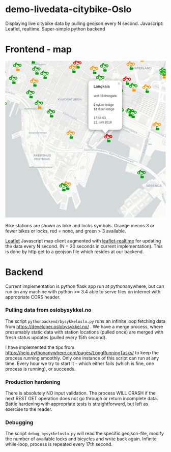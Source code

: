 # demo-livedata-citybike-Oslo
Displaying live citybike data by pulling geojson every N second. Javascript: Leaflet, realtime. Super-simple python backend  

# Frontend - map

![Realtime Oslo citybike map](./figures/leaflet_realtime_citybike_map.png "Citybike map")

Bike stations are shown as bike and locks symbols. Orange means 3 or fewer bikes or locks, red = none, and green > 3 available.

[Leaflet](https://leafletjs.com/) Javascript map client augmented with [leaflet-realtime](https://github.com/perliedman/leaflet-realtime) for updating the data every N second. (N = 20 seconds in current implementation). This is done by http get to a geojson file which resides at our backend.



# Backend

Current implementation is python flask app run at pythonanywhere, but can run on any machine with python >= 3.4 able to serve files on internet with appropriate CORS header.

### Pulling data from oslobysykkel.no

The script `pythonbackend/bysykkeloslo.py` runs an infinite loop fetching data from https://developer.oslobysykkel.no/ . We have a merge process, where presumably static data with station locations (pulled once) are merged with fresh status updates (pulled every 15th second).

I have implemented the tips from https://help.pythonanywhere.com/pages/LongRunningTasks/ to keep the process running smoothly. Only one instance of this script can run at any time. Every hour we try to start it - which either fails (which is fine, one process is running), or succeeds.

### Production hardening

There is absolutely NO input validation. The process WILL CRASH if the next REST GET operation does not go through or return incomplete data. Battle hardening with appropriate tests is straightforward, but left as exercise to the reader.

### Debugging

The script `debug_bysykkeloslo.py` will read the specific geojson-file, modify the number of available locks and bicycles and write back again. Infinite while-loop, process is repeated every 17th second.
